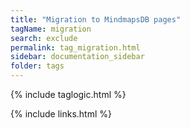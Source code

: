 ```yaml
---
title: "Migration to MindmapsDB pages"
tagName: migration
search: exclude
permalink: tag_migration.html
sidebar: documentation_sidebar
folder: tags
---
```

{% include taglogic.html %}

{% include links.html %}
